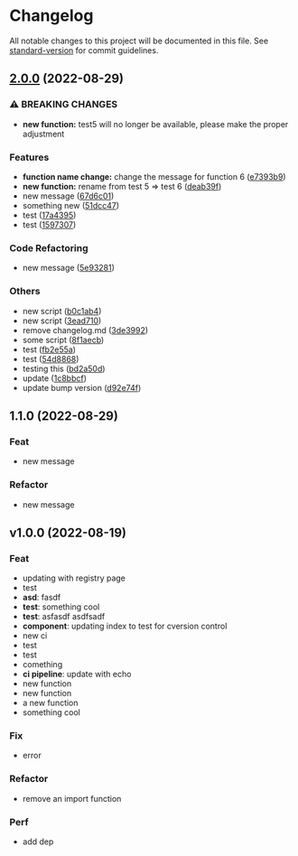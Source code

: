 # Changelog

All notable changes to this project will be documented in this file. See [standard-version](https://github.com/conventional-changelog/standard-version) for commit guidelines.

## [2.0.0](https://github.com/chan-awesome-org/some-publish-code/compare/v1.0.0...v2.0.0) (2022-08-29)


### ⚠ BREAKING CHANGES

* **new function:** test5 will no longer be available, please make the proper adjustment

### Features

* **function name change:** change the message for function 6 ([e7393b9](https://github.com/chan-awesome-org/some-publish-code/commit/e7393b92e019d7fb19c0b9a6e310cc9f3f2fe917))
* **new function:** rename from test 5 => test 6 ([deab39f](https://github.com/chan-awesome-org/some-publish-code/commit/deab39fdbe1e4f8ca82249551349316272857e9f))
* new message ([67d6c01](https://github.com/chan-awesome-org/some-publish-code/commit/67d6c01a8df45f20b77c41f81f03fca5780743d3))
* something new ([51dcc47](https://github.com/chan-awesome-org/some-publish-code/commit/51dcc4710f006f25ed5f4890888412fc2ccff355))
* test ([17a4395](https://github.com/chan-awesome-org/some-publish-code/commit/17a4395b882f96813d401ad353c5640487758908))
* test ([1597307](https://github.com/chan-awesome-org/some-publish-code/commit/15973076efbc05aa28d3734690285860408e6144))


### Code Refactoring

* new message ([5e93281](https://github.com/chan-awesome-org/some-publish-code/commit/5e93281cdfcc6be9ca240195ff18b2ed70c5158d))


### Others

* new script ([b0c1ab4](https://github.com/chan-awesome-org/some-publish-code/commit/b0c1ab46209be2b0b5007e7d03251d106736ff84))
* new script ([3ead710](https://github.com/chan-awesome-org/some-publish-code/commit/3ead7107896dd3f1190c7ec9fb5be3ded25e5dbb))
* remove changelog.md ([3de3992](https://github.com/chan-awesome-org/some-publish-code/commit/3de399288cac85e91f13f955f68566f4ef9e0463))
* some script ([8f1aecb](https://github.com/chan-awesome-org/some-publish-code/commit/8f1aecb1851c78b0ec7b05662f2337be240c1d5a))
* test ([fb2e55a](https://github.com/chan-awesome-org/some-publish-code/commit/fb2e55a02f7bb9fdd2c92f9c1a25e48f533bd79c))
* test ([54d8868](https://github.com/chan-awesome-org/some-publish-code/commit/54d88684b46e348b1ad3c9851653d12cf9a738b7))
* testing this ([bd2a50d](https://github.com/chan-awesome-org/some-publish-code/commit/bd2a50dbd49953ce7731e8f53685a4d5935ddf2a))
* update ([1c8bbcf](https://github.com/chan-awesome-org/some-publish-code/commit/1c8bbcfdd326d0ab4f4e614bdeb873498c9573d5))
* update bump version ([d92e74f](https://github.com/chan-awesome-org/some-publish-code/commit/d92e74fc2f4dcb0b123c4c04fe12c80606471dbb))

## 1.1.0 (2022-08-29)

### Feat

- new message

### Refactor

- new message

## v1.0.0 (2022-08-19)

### Feat

- updating with registry page
- test
- **asd**: fasdf
- **test**: something cool
- **test**: asfasdf asdfsadf
- **component**: updating index to test for cversion control
- new ci
- test
- test
- comething
- **ci pipeline**: update with echo
- new function
- new function
- a new function
- something cool

### Fix

- error

### Refactor

- remove an import function

### Perf

- add dep
